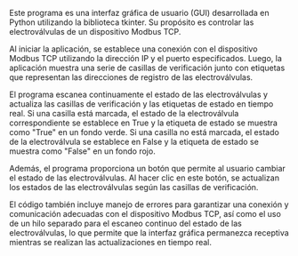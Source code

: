 
Este programa es una interfaz gráfica de usuario (GUI) desarrollada en Python utilizando la biblioteca tkinter. Su propósito es controlar las electroválvulas de un dispositivo Modbus TCP.

Al iniciar la aplicación, se establece una conexión con el dispositivo Modbus TCP utilizando la dirección IP y el puerto especificados. Luego, la aplicación muestra una serie de casillas de verificación junto con etiquetas que representan las direcciones de registro de las electroválvulas.

El programa escanea continuamente el estado de las electroválvulas y actualiza las casillas de verificación y las etiquetas de estado en tiempo real. Si una casilla está marcada, el estado de la electroválvula correspondiente se establece en True y la etiqueta de estado se muestra como "True" en un fondo verde. Si una casilla no está marcada, el estado de la electroválvula se establece en False y la etiqueta de estado se muestra como "False" en un fondo rojo.

Además, el programa proporciona un botón que permite al usuario cambiar el estado de las electroválvulas. Al hacer clic en este botón, se actualizan los estados de las electroválvulas según las casillas de verificación.

El código también incluye manejo de errores para garantizar una conexión y comunicación adecuadas con el dispositivo Modbus TCP, así como el uso de un hilo separado para el escaneo continuo del estado de las electroválvulas, lo que permite que la interfaz gráfica permanezca receptiva mientras se realizan las actualizaciones en tiempo real.
